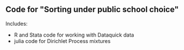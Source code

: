 ## Code for "Sorting under public school choice"

Includes:
* R and Stata code for working with Dataquick data
* julia code for Dirichlet Process mixtures

